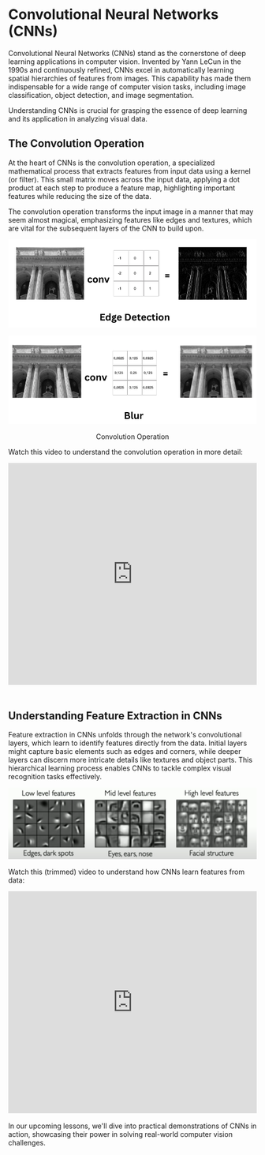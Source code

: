 # Convolutional Neural Networks (CNNs)
Convolutional Neural Networks (CNNs) stand as the cornerstone of deep learning applications in computer vision. Invented by Yann LeCun in the 1990s and continuously refined, CNNs excel in automatically learning spatial hierarchies of features from images. This capability has made them indispensable for a wide range of computer vision tasks, including image classification, object detection, and image segmentation.

Understanding CNNs is crucial for grasping the essence of deep learning and its application in analyzing visual data.


## The Convolution Operation
At the heart of CNNs is the convolution operation, a specialized mathematical process that extracts features from input data using a kernel (or filter). This small matrix moves across the input data, applying a dot product at each step to produce a feature map, highlighting important features while reducing the size of the data.

The convolution operation transforms the input image in a manner that may seem almost magical, emphasizing features like edges and textures, which are vital for the subsequent layers of the CNN to build upon.


<!-- Here is a mathematical example of the convolution operation: -->


<p align="center">
    <img src="../../images/edge-detection.png" alt="Convolution Operation"/>

</p>

<p align="center">
    <img src="../../images/blur.png" alt="Convolution Operation"/>
    <p style="text-size: 0.1em; text-align:center" markdown="1">Convolution Operation</p>
</p>

Watch this video to understand the convolution operation in more detail:

<iframe width="100%" height="450" src="https://www.youtube.com/embed/B-M5q51U8SM?si=XU-FZ3IigAGqWGcy" title="YouTube video player" frameborder="0" allow="accelerometer; autoplay; clipboard-write; encrypted-media; gyroscope; picture-in-picture; web-share" allowfullscreen></iframe>

</br>
</br>


## Understanding Feature Extraction in CNNs

Feature extraction in CNNs unfolds through the network's convolutional layers, which learn to identify features directly from the data. Initial layers might capture basic elements such as edges and corners, while deeper layers can discern more intricate details like textures and object parts. This hierarchical learning process enables CNNs to tackle complex visual recognition tasks effectively.


<p align="center">
    <img src="../../images/learning-features.png" alt="Feature Extraction in CNNs"/>
    <p style="text-size: 0.1em; text-align:center" markdown="1">
</p>

Watch this (trimmed) video to understand how CNNs learn features from data:
<iframe width="100%" height="450" src="https://www.youtube.com/embed/NmLK_WQBxB4?si=dzQ_R-kT8709dAjz&amp;start=759&end=1343" title="YouTube video player" frameborder="0" allow="accelerometer; autoplay; clipboard-write; encrypted-media; gyroscope; picture-in-picture; web-share" allowfullscreen></iframe>

</br>

In our upcoming lessons, we'll dive into practical demonstrations of CNNs in action, showcasing their power in solving real-world computer vision challenges. 



